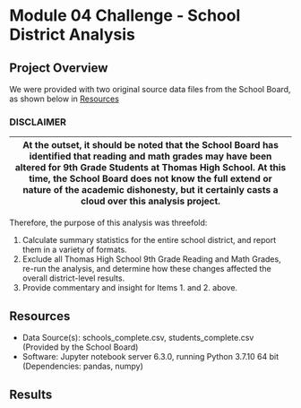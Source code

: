 # Module 04 Challenge - School District Analysis

## Project Overview

We were provided with two original source data files from the School Board, as shown below in [Resources](https://github.com/TPapiernik/Module_04_Challenge#resources)

### DISCLAIMER
|At the outset, it should be noted that the School Board has identified that reading and math grades may have been altered for 9th Grade Students at Thomas High School. At this time, the School Board does not know the full extend or nature of the academic dishonesty, but it certainly casts a cloud over this analysis project.|
|-

Therefore, the purpose of this analysis was threefold:
1. Calculate summary statistics for the entire school district, and report them in a variety of formats.
2. Exclude all Thomas High School 9th Grade Reading and Math Grades, re-run the analysis, and determine how these changes affected the overall district-level results.
3. Provide commentary and insight for Items 1. and 2. above.

## Resources
- Data Source(s): schools_complete.csv, students_complete.csv (Provided by the School Board)
- Software: Jupyter notebook server 6.3.0, running Python 3.7.10 64 bit (Dependencies: pandas, numpy)

## Results
